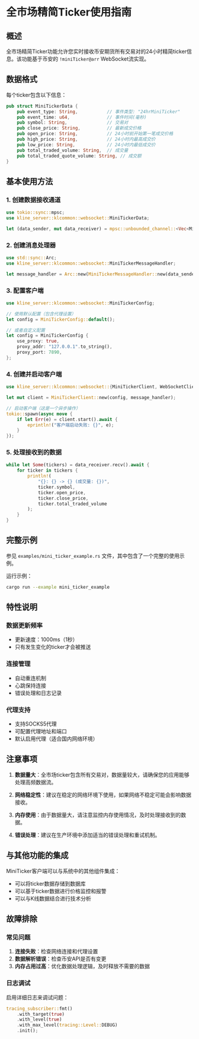 # 全市场精简Ticker使用指南

## 概述

全市场精简Ticker功能允许您实时接收币安期货所有交易对的24小时精简ticker信息。该功能基于币安的 `!miniTicker@arr` WebSocket流实现。

## 数据格式

每个ticker包含以下信息：

```rust
pub struct MiniTickerData {
    pub event_type: String,           // 事件类型: "24hrMiniTicker"
    pub event_time: u64,              // 事件时间(毫秒)
    pub symbol: String,               // 交易对
    pub close_price: String,          // 最新成交价格
    pub open_price: String,           // 24小时前开始第一笔成交价格
    pub high_price: String,           // 24小时内最高成交价
    pub low_price: String,            // 24小时内最低成交价
    pub total_traded_volume: String,  // 成交量
    pub total_traded_quote_volume: String, // 成交额
}
```

## 基本使用方法

### 1. 创建数据接收通道

```rust
use tokio::sync::mpsc;
use kline_server::klcommon::websocket::MiniTickerData;

let (data_sender, mut data_receiver) = mpsc::unbounded_channel::<Vec<MiniTickerData>>();
```

### 2. 创建消息处理器

```rust
use std::sync::Arc;
use kline_server::klcommon::websocket::MiniTickerMessageHandler;

let message_handler = Arc::new(MiniTickerMessageHandler::new(data_sender));
```

### 3. 配置客户端

```rust
use kline_server::klcommon::websocket::MiniTickerConfig;

// 使用默认配置（包含代理设置）
let config = MiniTickerConfig::default();

// 或者自定义配置
let config = MiniTickerConfig {
    use_proxy: true,
    proxy_addr: "127.0.0.1".to_string(),
    proxy_port: 7890,
};
```

### 4. 创建并启动客户端

```rust
use kline_server::klcommon::websocket::{MiniTickerClient, WebSocketClient};

let mut client = MiniTickerClient::new(config, message_handler);

// 启动客户端（这是一个异步操作）
tokio::spawn(async move {
    if let Err(e) = client.start().await {
        eprintln!("客户端启动失败: {}", e);
    }
});
```

### 5. 处理接收到的数据

```rust
while let Some(tickers) = data_receiver.recv().await {
    for ticker in tickers {
        println!(
            "{}: {} -> {} (成交量: {})",
            ticker.symbol,
            ticker.open_price,
            ticker.close_price,
            ticker.total_traded_volume
        );
    }
}
```

## 完整示例

参见 `examples/mini_ticker_example.rs` 文件，其中包含了一个完整的使用示例。

运行示例：

```bash
cargo run --example mini_ticker_example
```

## 特性说明

### 数据更新频率
- 更新速度：1000ms（1秒）
- 只有发生变化的ticker才会被推送

### 连接管理
- 自动重连机制
- 心跳保持连接
- 错误处理和日志记录

### 代理支持
- 支持SOCKS5代理
- 可配置代理地址和端口
- 默认启用代理（适合国内网络环境）

## 注意事项

1. **数据量大**：全市场ticker包含所有交易对，数据量较大，请确保您的应用能够处理高频数据流。

2. **网络稳定性**：建议在稳定的网络环境下使用，如果网络不稳定可能会影响数据接收。

3. **内存使用**：由于数据量大，请注意监控内存使用情况，及时处理接收到的数据。

4. **错误处理**：建议在生产环境中添加适当的错误处理和重试机制。

## 与其他功能的集成

MiniTicker客户端可以与系统中的其他组件集成：

- 可以将ticker数据存储到数据库
- 可以基于ticker数据进行价格监控和报警
- 可以与K线数据结合进行技术分析

## 故障排除

### 常见问题

1. **连接失败**：检查网络连接和代理设置
2. **数据解析错误**：检查币安API是否有变更
3. **内存占用过高**：优化数据处理逻辑，及时释放不需要的数据

### 日志调试

启用详细日志来调试问题：

```rust
tracing_subscriber::fmt()
    .with_target(true)
    .with_level(true)
    .with_max_level(tracing::Level::DEBUG)
    .init();
```
